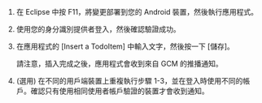
1. 在 Eclipse 中按 F11，將變更部署到您的 Android 裝置，然後執行應用程式。

2. 使用您的身分識別提供者登入，然後確認驗證成功。

3. 在應用程式的 [Insert a TodoItem] 中輸入文字，然後按一下 [儲存]。

   	請注意，插入完成之後，應用程式會收到來自 GCM 的推播通知。

4. (選用) 在不同的用戶端裝置上重複執行步驟 1-3，並在登入時使用不同的帳戶。確認只有使用相同使用者帳戶驗證的裝置才會收到通知。

<!---HONumber=62-->